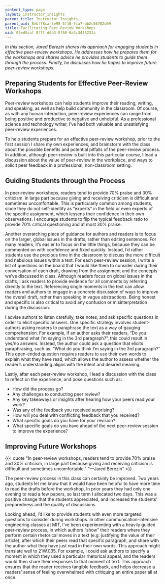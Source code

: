 ```yaml
---
content_type: page
layout: instructor_insights
parent_title: Instructor Insights
parent_uid: 8ebf78ca-3e98-5f10-7ca7-bb2c66782d09
title: Facilitating Peer-Review Workshops
uid: 05ed9aaf-8f7f-d6a3-8f50-6a4c34f5231a
---
```


_In this section, Jared Berezin shares his approach for engaging students in effective peer-review workshops. He addresses how he prepares them for the workshops and shares advice he provides students to guide them through the process. Finally, he discusses how he hopes to improve future peer-review workshops._

Preparing Students for Effective Peer-Review Workshops
------------------------------------------------------

Peer-review workshops can help students improve their reading, writing, and speaking, as well as help build community in the classroom. Of course, as with any human interaction, peer-review experiences can range from being positive and productive to negative and unhelpful. As a professional science and technology writer, I’ve had both valuable and unsatisfying peer-review experiences.

To help students prepare for an effective peer-review workshop, prior to the first session I share my own experiences, and brainstorm with the class about the possible benefits and potential pitfalls of the peer-review process. In addition, although peer-review is built into this particular course, I lead a discussion about the value of peer-review in the workplace, and ways to solicit peer feedback in a professional, non-classroom setting.

Guiding Students through the Process
------------------------------------

In peer-review workshops, readers tend to provide 70% praise and 30% criticism, in large part because giving and receiving criticism is difficult and sometimes uncomfortable. This is particularly common among students, since they do not self-identify as “experts” in the field or even experts of the specific assignment, which lessens their confidence in their own observations. I encourage students to flip the typical feedback ratio to provide 70% critical questioning and at most 30% praise.

Another overarching piece of guidance for authors and readers is to focus on the larger, global issues in the drafts, rather than editing sentences. For many readers, it’s easier to focus on the little things, because they can be commented on with confidence and fixed quickly. Instead, I’d rather students use the precious time in the classroom to discuss the more difficult and nebulous issues within a text. For each peer-review session, I write a list of questions on the board that I would like them to consider during their conversation of each draft, drawing from the assignment and the concepts we’ve discussed in class. Although readers focus on global issues in the drafts, I ask readers to provide evidence for all comments by referring directly to the text. Referencing single moments in the text can allow readers and authors to engage in a concrete discussion of ways to improve the overall draft, rather than speaking in vague abstractions. Being honest and specific is also critical to avoid any confusion or misinterpretation during the discussion.

I advise authors to listen carefully, take notes, and ask specific questions in order to elicit specific answers. One specific strategy involves student-authors asking readers to paraphrase the text as a way of gauging comprehension. For example, if an author asks their readers, “Do you understand what I’m saying in the 3rd paragraph?”, this could result in yes/no answers. Instead, the author could ask a question that elicits paraphrasing, such as: “What do you think I’m saying in the 3rd paragraph?” This open-ended question requires readers to use their own words to explain what they have read, which allows the author to assess whether the reader’s understanding aligns with the intent and desired meaning.

Lastly, after each peer-review workshop, I lead a discussion with the class to reflect on the experience, and pose questions such as:

*   How did the process go?
*   Any challenges to conducting peer review?
*   Any key takeaways or insights after hearing how your peers read your work?
*   Was any of the feedback you received surprising?
*   How will you deal with conflicting feedback that you received?
*   What specific goals do you have for your revision?
*   What specific goals do you have ahead of the next peer-review session to improve the experience?

Improving Future Workshops
--------------------------

{{< quote "In peer-review workshops, readers tend to provide 70% praise and 30% criticism, in large part because giving and receiving criticism is difficult and sometimes uncomfortable." "—Jared Berezin" >}}

The peer-review process in this class can certainly be improved. Two years ago, students let me know that it would have been helpful to have more time to read the drafts before the workshop. In prior years they had only one evening to read a few papers, so last term I allocated two days. This was a positive change that the students appreciated, and increased the students’ preparedness and the quality of discussions.

Looking ahead, I’d like to provide students with even more targeted questions to consider during workshops. In other communication-intensive engineering classes at MIT, I’ve been experimenting with a heavily guided peer-review process, in which authors “show” their readers where they perform certain rhetorical moves in a text (e.g. justifying the value of their article), after which their peers read that specific paragraph, and share with the author what they have just read in their own words. This approach might translate well to 21W.035. For example, I could ask authors to specify a moment in which they used a particular rhetorical appeal, and the readers would then share their responses to that moment of text. This approach ensures that the reader receives tangible feedback, and helps decrease a readers’ sense of feeling overwhelmed with critiquing an entire paper all at once.